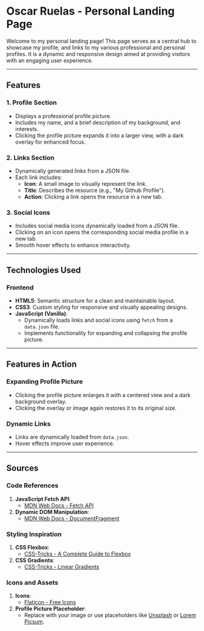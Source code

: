 # **Oscar Ruelas - Personal Landing Page**

Welcome to my personal landing page! This page serves as a central hub to showcase my profile, and links to my various professional and personal profiles. 
It is a dynamic and responsive design aimed at providing visitors with an engaging user experience.

---

## **Features**

### 1. **Profile Section**
- Displays a professional profile picture.
- Includes my name, and a brief description of my background, and interests.
- Clicking the profile picture expands it into a larger view, with a dark overlay for enhanced focus.

### 2. **Links Section**
- Dynamically generated links from a JSON file.
- Each link includes:
  - **Icon**: A small image to visually represent the link.
  - **Title**: Describes the resource (e.g., "My Github Profile").
  - **Action**: Clicking a link opens the resource in a new tab.

### 3. **Social Icons**
- Includes social media icons dynamically loaded from a JSON file.
- Clicking on an icon opens the corresponding social media profile in a new tab.
- Smooth hover effects to enhance interactivity.

---

## **Technologies Used**

### **Frontend**
- **HTML5**: Semantic structure for a clean and maintainable layout.
- **CSS3**: Custom styling for responsive and visually appealing designs.
- **JavaScript (Vanilla)**: 
  - Dynamically loads links and social icons using `fetch` from a `data.json` file.
  - Implements functionality for expanding and collapsing the profile picture.

---

## **Features in Action**

### **Expanding Profile Picture**
- Clicking the profile picture enlarges it with a centered view and a dark background overlay.
- Clicking the overlay or image again restores it to its original size.

### **Dynamic Links**
- Links are dynamically loaded from `data.json`.
- Hover effects improve user experience.

---

## **Sources**

### **Code References**
1. **JavaScript Fetch API**:
   - [MDN Web Docs - Fetch API](https://developer.mozilla.org/en-US/docs/Web/API/Fetch_API)
2. **Dynamic DOM Manipulation**:
   - [MDN Web Docs - DocumentFragment](https://developer.mozilla.org/en-US/docs/Web/API/DocumentFragment)

### **Styling Inspiration**
1. **CSS Flexbox**:
   - [CSS-Tricks - A Complete Guide to Flexbox](https://css-tricks.com/snippets/css/a-guide-to-flexbox/)
2. **CSS Gradients**:
   - [CSS-Tricks - Linear Gradients](https://css-tricks.com/css-linear-gradients/)

### **Icons and Assets**
1. **Icons**:
   - [Flaticon - Free Icons](https://www.flaticon.com/)
2. **Profile Picture Placeholder**:
   - Replace with your image or use placeholders like [Unsplash](https://unsplash.com/) or [Lorem Picsum](https://picsum.photos/).
